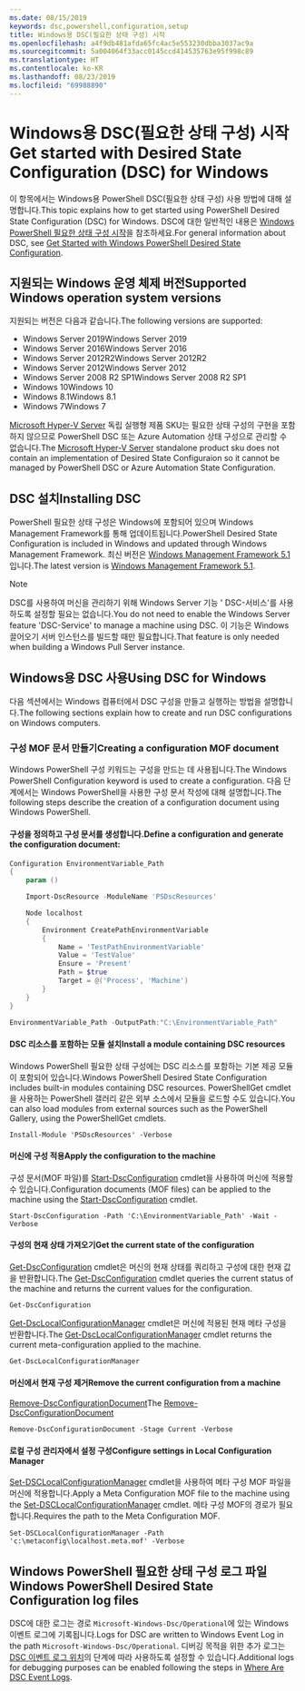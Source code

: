 ```yaml
---
ms.date: 08/15/2019
keywords: dsc,powershell,configuration,setup
title: Windows용 DSC(필요한 상태 구성) 시작
ms.openlocfilehash: a4f9db481afda65fc4ac5e553230dbba3037ac9a
ms.sourcegitcommit: 5a004064f33acc0145ccd414535763e95f998c89
ms.translationtype: HT
ms.contentlocale: ko-KR
ms.lasthandoff: 08/23/2019
ms.locfileid: "69988890"
---
```

# <a name="get-started-with-desired-state-configuration-dsc-for-windows"></a><span data-ttu-id="f6f4d-103">Windows용 DSC(필요한 상태 구성) 시작</span><span class="sxs-lookup"><span data-stu-id="f6f4d-103">Get started with Desired State Configuration (DSC) for Windows</span></span>

<span data-ttu-id="f6f4d-104">이 항목에서는 Windows용 PowerShell DSC(필요한 상태 구성) 사용 방법에 대해 설명합니다.</span><span class="sxs-lookup"><span data-stu-id="f6f4d-104">This topic explains how to get started using PowerShell Desired State Configuration (DSC) for Windows.</span></span>
<span data-ttu-id="f6f4d-105">DSC에 대한 일반적인 내용은 [Windows PowerShell 필요한 상태 구성 시작](../overview/overview.md)을 참조하세요.</span><span class="sxs-lookup"><span data-stu-id="f6f4d-105">For general information about DSC, see [Get Started with Windows PowerShell Desired State Configuration](../overview/overview.md).</span></span>

## <a name="supported-windows-operation-system-versions"></a><span data-ttu-id="f6f4d-106">지원되는 Windows 운영 체제 버전</span><span class="sxs-lookup"><span data-stu-id="f6f4d-106">Supported Windows operation system versions</span></span>

<span data-ttu-id="f6f4d-107">지원되는 버전은 다음과 같습니다.</span><span class="sxs-lookup"><span data-stu-id="f6f4d-107">The following versions are supported:</span></span>

- <span data-ttu-id="f6f4d-108">Windows Server 2019</span><span class="sxs-lookup"><span data-stu-id="f6f4d-108">Windows Server 2019</span></span>
- <span data-ttu-id="f6f4d-109">Windows Server 2016</span><span class="sxs-lookup"><span data-stu-id="f6f4d-109">Windows Server 2016</span></span>
- <span data-ttu-id="f6f4d-110">Windows Server 2012R2</span><span class="sxs-lookup"><span data-stu-id="f6f4d-110">Windows Server 2012R2</span></span>
- <span data-ttu-id="f6f4d-111">Windows Server 2012</span><span class="sxs-lookup"><span data-stu-id="f6f4d-111">Windows Server 2012</span></span>
- <span data-ttu-id="f6f4d-112">Windows Server 2008 R2 SP1</span><span class="sxs-lookup"><span data-stu-id="f6f4d-112">Windows Server 2008 R2 SP1</span></span>
- <span data-ttu-id="f6f4d-113">Windows 10</span><span class="sxs-lookup"><span data-stu-id="f6f4d-113">Windows 10</span></span>
- <span data-ttu-id="f6f4d-114">Windows 8.1</span><span class="sxs-lookup"><span data-stu-id="f6f4d-114">Windows 8.1</span></span>
- <span data-ttu-id="f6f4d-115">Windows 7</span><span class="sxs-lookup"><span data-stu-id="f6f4d-115">Windows 7</span></span>

<span data-ttu-id="f6f4d-116">[Microsoft Hyper-V Server](/windows-server/virtualization/hyper-v/hyper-v-server-2016) 독립 실행형 제품 SKU는 필요한 상태 구성의 구현을 포함하지 않으므로 PowerShell DSC 또는 Azure Automation 상태 구성으로 관리할 수 없습니다.</span><span class="sxs-lookup"><span data-stu-id="f6f4d-116">The [Microsoft Hyper-V Server](/windows-server/virtualization/hyper-v/hyper-v-server-2016) standalone product sku does not contain an implementation of Desired State Configuraion so it cannot be managed by PowerShell DSC or Azure Automation State Configuration.</span></span>

## <a name="installing-dsc"></a><span data-ttu-id="f6f4d-117">DSC 설치</span><span class="sxs-lookup"><span data-stu-id="f6f4d-117">Installing DSC</span></span>

<span data-ttu-id="f6f4d-118">PowerShell 필요한 상태 구성은 Windows에 포함되어 있으며 Windows Management Framework를 통해 업데이트됩니다.</span><span class="sxs-lookup"><span data-stu-id="f6f4d-118">PowerShell Desired State Configuration is included in Windows and updated through Windows Management Framework.</span></span>
<span data-ttu-id="f6f4d-119">최신 버전은 [Windows Management Framework 5.1](https://www.microsoft.com/en-us/download/details.aspx?id=54616)입니다.</span><span class="sxs-lookup"><span data-stu-id="f6f4d-119">The latest version is [Windows Management Framework 5.1](https://www.microsoft.com/en-us/download/details.aspx?id=54616).</span></span>

> [!NOTE]
> <span data-ttu-id="f6f4d-120">DSC를 사용하여 머신을 관리하기 위해 Windows Server 기능 ' DSC-서비스'를 사용하도록 설정할 필요는 없습니다.</span><span class="sxs-lookup"><span data-stu-id="f6f4d-120">You do not need to enable the Windows Server feature 'DSC-Service' to manage a machine using DSC.</span></span>
> <span data-ttu-id="f6f4d-121">이 기능은 Windows 끌어오기 서버 인스턴스를 빌드할 때만 필요합니다.</span><span class="sxs-lookup"><span data-stu-id="f6f4d-121">That feature is only needed when building a Windows Pull Server instance.</span></span>

## <a name="using-dsc-for-windows"></a><span data-ttu-id="f6f4d-122">Windows용 DSC 사용</span><span class="sxs-lookup"><span data-stu-id="f6f4d-122">Using DSC for Windows</span></span>

<span data-ttu-id="f6f4d-123">다음 섹션에서는 Windows 컴퓨터에서 DSC 구성을 만들고 실행하는 방법을 설명합니다.</span><span class="sxs-lookup"><span data-stu-id="f6f4d-123">The following sections explain how to create and run DSC configurations on Windows computers.</span></span>

### <a name="creating-a-configuration-mof-document"></a><span data-ttu-id="f6f4d-124">구성 MOF 문서 만들기</span><span class="sxs-lookup"><span data-stu-id="f6f4d-124">Creating a configuration MOF document</span></span>

<span data-ttu-id="f6f4d-125">Windows PowerShell 구성 키워드는 구성을 만드는 데 사용됩니다.</span><span class="sxs-lookup"><span data-stu-id="f6f4d-125">The Windows PowerShell Configuration keyword is used to create a configuration.</span></span>
<span data-ttu-id="f6f4d-126">다음 단계에서는 Windows PowerShell을 사용한 구성 문서 작성에 대해 설명합니다.</span><span class="sxs-lookup"><span data-stu-id="f6f4d-126">The following steps describe the creation of a configuration document using Windows PowerShell.</span></span>

#### <a name="define-a-configuration-and-generate-the-configuration-document"></a><span data-ttu-id="f6f4d-127">구성을 정의하고 구성 문서를 생성합니다.</span><span class="sxs-lookup"><span data-stu-id="f6f4d-127">Define a configuration and generate the configuration document:</span></span>

```powershell
Configuration EnvironmentVariable_Path
{
    param ()

    Import-DscResource -ModuleName 'PSDscResources'

    Node localhost
    {
        Environment CreatePathEnvironmentVariable
        {
            Name = 'TestPathEnvironmentVariable'
            Value = 'TestValue'
            Ensure = 'Present'
            Path = $true
            Target = @('Process', 'Machine')
        }
    }
}

EnvironmentVariable_Path -OutputPath:"C:\EnvironmentVariable_Path"
```
#### <a name="install-a-module-containing-dsc-resources"></a><span data-ttu-id="f6f4d-128">DSC 리소스를 포함하는 모듈 설치</span><span class="sxs-lookup"><span data-stu-id="f6f4d-128">Install a module containing DSC resources</span></span>

<span data-ttu-id="f6f4d-129">Windows PowerShell 필요한 상태 구성에는 DSC 리소스를 포함하는 기본 제공 모듈이 포함되어 있습니다.</span><span class="sxs-lookup"><span data-stu-id="f6f4d-129">Windows PowerShell Desired State Configuration includes built-in modules containing DSC resources.</span></span>
<span data-ttu-id="f6f4d-130">PowerShellGet cmdlet을 사용하는 PowerShell 갤러리 같은 외부 소스에서 모듈을 로드할 수도 있습니다.</span><span class="sxs-lookup"><span data-stu-id="f6f4d-130">You can also load modules from external sources such as the PowerShell Gallery, using the PowerShellGet cmdlets.</span></span>

`Install-Module 'PSDscResources' -Verbose`

#### <a name="apply-the-configuration-to-the-machine"></a><span data-ttu-id="f6f4d-131">머신에 구성 적용</span><span class="sxs-lookup"><span data-stu-id="f6f4d-131">Apply the configuration to the machine</span></span>

<span data-ttu-id="f6f4d-132">구성 문서(MOF 파일)를 [Start-DscConfiguration](/powershell/module/psdesiredstateconfiguration/start-dscconfiguration) cmdlet을 사용하여 머신에 적용할 수 있습니다.</span><span class="sxs-lookup"><span data-stu-id="f6f4d-132">Configuration documents (MOF files) can be applied to the machine using the [Start-DscConfiguration](/powershell/module/psdesiredstateconfiguration/start-dscconfiguration) cmdlet.</span></span>

`Start-DscConfiguration -Path 'C:\EnvironmentVariable_Path' -Wait -Verbose`

#### <a name="get-the-current-state-of-the-configuration"></a><span data-ttu-id="f6f4d-133">구성의 현재 상태 가져오기</span><span class="sxs-lookup"><span data-stu-id="f6f4d-133">Get the current state of the configuration</span></span>

<span data-ttu-id="f6f4d-134">[Get-DscConfiguration](/powershell/module/psdesiredstateconfiguration/get-dscconfiguration) cmdlet은 머신의 현재 상태를 쿼리하고 구성에 대한 현재 값을 반환합니다.</span><span class="sxs-lookup"><span data-stu-id="f6f4d-134">The [Get-DscConfiguration](/powershell/module/psdesiredstateconfiguration/get-dscconfiguration) cmdlet queries the current status of the machine and returns the current values for the configuration.</span></span>

`Get-DscConfiguration`

<span data-ttu-id="f6f4d-135">[Get-DscLocalConfigurationManager](/powershell/module/psdesiredstateconfiguration/get-dscLocalConfigurationManager) cmdlet은 머신에 적용된 현재 메타 구성을 반환합니다.</span><span class="sxs-lookup"><span data-stu-id="f6f4d-135">The [Get-DscLocalConfigurationManager](/powershell/module/psdesiredstateconfiguration/get-dscLocalConfigurationManager) cmdlet returns the current meta-configuration applied to the machine.</span></span>

`Get-DscLocalConfigurationManager`

#### <a name="remove-the-current-configuration-from-a-machine"></a><span data-ttu-id="f6f4d-136">머신에서 현재 구성 제거</span><span class="sxs-lookup"><span data-stu-id="f6f4d-136">Remove the current configuration from a machine</span></span>

<span data-ttu-id="f6f4d-137">[Remove-DscConfigurationDocument](/powershell/module/psdesiredstateconfiguration/remove-dscconfigurationdocument)</span><span class="sxs-lookup"><span data-stu-id="f6f4d-137">The [Remove-DscConfigurationDocument](/powershell/module/psdesiredstateconfiguration/remove-dscconfigurationdocument)</span></span>

`Remove-DscConfigurationDocument -Stage Current -Verbose`

#### <a name="configure-settings-in-local-configuration-manager"></a><span data-ttu-id="f6f4d-138">로컬 구성 관리자에서 설정 구성</span><span class="sxs-lookup"><span data-stu-id="f6f4d-138">Configure settings in Local Configuration Manager</span></span>

<span data-ttu-id="f6f4d-139">[Set-DSCLocalConfigurationManager](/powershell/module/PSDesiredStateConfiguration/Set-DscLocalConfigurationManager) cmdlet을 사용하여 메타 구성 MOF 파일을 머신에 적용합니다.</span><span class="sxs-lookup"><span data-stu-id="f6f4d-139">Apply a Meta Configuration MOF file to the machine using the [Set-DSCLocalConfigurationManager](/powershell/module/PSDesiredStateConfiguration/Set-DscLocalConfigurationManager) cmdlet.</span></span>
<span data-ttu-id="f6f4d-140">메타 구성 MOF의 경로가 필요합니다.</span><span class="sxs-lookup"><span data-stu-id="f6f4d-140">Requires the path to the Meta Configuration MOF.</span></span>

`Set-DSCLocalConfigurationManager -Path 'c:\metaconfig\localhost.meta.mof' -Verbose`

## <a name="windows-powershell-desired-state-configuration-log-files"></a><span data-ttu-id="f6f4d-141">Windows PowerShell 필요한 상태 구성 로그 파일</span><span class="sxs-lookup"><span data-stu-id="f6f4d-141">Windows PowerShell Desired State Configuration log files</span></span>

<span data-ttu-id="f6f4d-142">DSC에 대한 로그는 경로 `Microsoft-Windows-Dsc/Operational`에 있는 Windows 이벤트 로그에 기록됩니다.</span><span class="sxs-lookup"><span data-stu-id="f6f4d-142">Logs for DSC are written to Windows Event Log in the path `Microsoft-Windows-Dsc/Operational`.</span></span>
<span data-ttu-id="f6f4d-143">디버깅 목적을 위한 추가 로그는 [DSC 이벤트 로그 위치](/powershell/dsc/troubleshooting/troubleshooting#where-are-dsc-event-logs)의 단계에 따라 사용하도록 설정할 수 있습니다.</span><span class="sxs-lookup"><span data-stu-id="f6f4d-143">Additional logs for debugging purposes can be enabled following the steps in [Where Are DSC Event Logs](/powershell/dsc/troubleshooting/troubleshooting#where-are-dsc-event-logs).</span></span>
